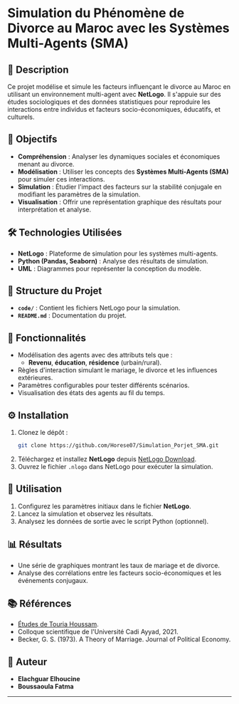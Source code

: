 
# Simulation du Phénomène de Divorce au Maroc avec les Systèmes Multi-Agents (SMA)

## 📖 Description
Ce projet modélise et simule les facteurs influençant le divorce au Maroc en utilisant un environnement multi-agent avec **NetLogo**. Il s'appuie sur des études sociologiques et des données statistiques pour reproduire les interactions entre individus et facteurs socio-économiques, éducatifs, et culturels.

## 🎯 Objectifs
- **Compréhension** : Analyser les dynamiques sociales et économiques menant au divorce.
- **Modélisation** : Utiliser les concepts des **Systèmes Multi-Agents (SMA)** pour simuler ces interactions.
- **Simulation** : Étudier l'impact des facteurs sur la stabilité conjugale en modifiant les paramètres de la simulation.
- **Visualisation** : Offrir une représentation graphique des résultats pour interprétation et analyse.

## 🛠️ Technologies Utilisées
- **NetLogo** : Plateforme de simulation pour les systèmes multi-agents.
- **Python (Pandas, Seaborn)** : Analyse des résultats de simulation.
- **UML** : Diagrammes pour représenter la conception du modèle.

## 📂 Structure du Projet
- **`code/`** : Contient les fichiers NetLogo pour la simulation.
- **`README.md`** : Documentation du projet.

## 🚀 Fonctionnalités
- Modélisation des agents avec des attributs tels que :
  - **Revenu**, **éducation**, **résidence** (urbain/rural).
- Règles d'interaction simulant le mariage, le divorce et les influences extérieures.
- Paramètres configurables pour tester différents scénarios.
- Visualisation des états des agents au fil du temps.

## ⚙️ Installation
1. Clonez le dépôt :
   ```bash
   git clone https://github.com/Horese07/Simulation_Porjet_SMA.git
   ```
2. Téléchargez et installez **NetLogo** depuis [NetLogo Download](https://ccl.northwestern.edu/netlogo/).
3. Ouvrez le fichier `.nlogo` dans NetLogo pour exécuter la simulation.

## 🧪 Utilisation
1. Configurez les paramètres initiaux dans le fichier **NetLogo**.
2. Lancez la simulation et observez les résultats.
3. Analysez les données de sortie avec le script Python (optionnel).

## 📊 Résultats
- Une série de graphiques montrant les taux de mariage et de divorce.
- Analyse des corrélations entre les facteurs socio-économiques et les événements conjugaux.

## 📚 Références
- [Études de Touria Houssam](lien/vers/étude).
- Colloque scientifique de l'Université Cadi Ayyad, 2021.
- Becker, G. S. (1973). A Theory of Marriage. Journal of Political Economy.

## 📝 Auteur
- **Elachguar Elhoucine**
- **Boussaoula Fatma**

---

